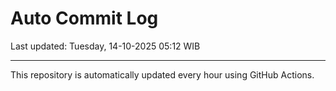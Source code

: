 # Auto Commit Log

Last updated: Tuesday, 14-10-2025 05:12 WIB

---

This repository is automatically updated every hour using GitHub Actions.

